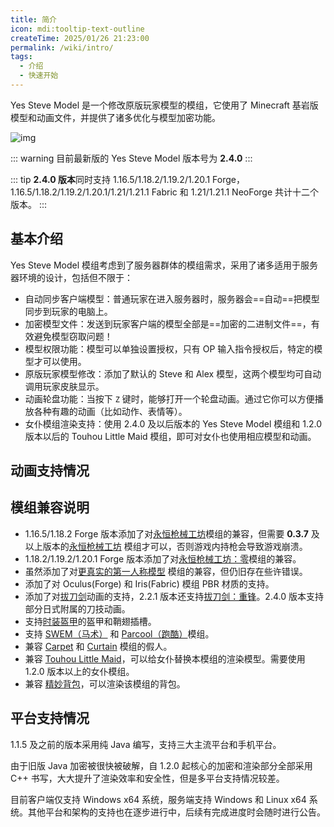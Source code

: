 ```yaml
---
title: 简介
icon: mdi:tooltip-text-outline
createTime: 2025/01/26 21:23:00
permalink: /wiki/intro/
tags:
  - 介绍
  - 快速开始
---
```


Yes Steve Model 是一个修改原版玩家模型的模组，它使用了 Minecraft 基岩版模型和动画文件，并提供了诸多优化与模型加密功能。

![img](https://s2.loli.net/2023/01/01/RAor58n6LBct3kW.jpg)

::: warning
目前最新版的 Yes Steve Model 版本号为 **2.4.0**
:::

::: tip
**2.4.0 版本**同时支持 1.16.5/1.18.2/1.19.2/1.20.1 Forge，1.16.5/1.18.2/1.19.2/1.20.1/1.21/1.21.1 Fabric 和 1.21/1.21.1
NeoForge
共计十二个版本。
:::

## 基本介绍

Yes Steve Model 模组考虑到了服务器群体的模组需求，采用了诸多适用于服务器环境的设计，包括但不限于：

- 自动同步客户端模型：普通玩家在进入服务器时，服务器会==自动==把模型同步到玩家的电脑上。
- 加密模型文件：发送到玩家客户端的模型全部是==加密的二进制文件==，有效避免模型窃取问题！
- 模型权限功能：模型可以单独设置授权，只有 OP 输入指令授权后，特定的模型才可以使用。
- 原版玩家模型修改：添加了默认的 Steve 和 Alex 模型，这两个模型均可自动调用玩家皮肤显示。
- 动画轮盘功能：当按下 `Z` 键时，能够打开一个轮盘动画。通过它你可以方便播放各种有趣的动画（比如动作、表情等）。
- 女仆模组渲染支持：使用 2.4.0 及以后版本的 Yes Steve Model 模组和 1.2.0 版本以后的 Touhou Little Maid
  模组，即可对女仆也使用相应模型和动画。

## 动画支持情况

<CardGrid>
  <ImageCard
    image="https://s2.loli.net/2023/07/21/25SgTJLdlU1iYCQ.jpg"
    title="更真实的第一人称模型"
    description="模组名 First-person Model，但是仍旧存在些许错误很难解决。"
    href="/"
  />
  <ImageCard
    image="https://s2.loli.net/2023/07/20/N6sOS9ea5xwfn8t.jpg"
    title="TAC/TACZ（永恒枪械工坊）"
    description="可以完美的兼容该模组的持枪、换弹、瞄准、开火等诸多动作。"
    href="/"
  />
  <ImageCard
    image="https://s2.loli.net/2024/02/14/71QyVR6NSHmbdo3.jpg"
    title="Carry On"
    description="能够在玩家抱起其他方块、实体时播放对应动画。1.19.2 和 1.20 版本的 Carry On 模组甚至可以抱起玩家，所以你可以在服务器与你的好友培养感情"
    href="/"
  />
  <ImageCard
    image="https://s2.loli.net/2024/02/14/LfQxMCZKNAtzsOG.jpg"
    title="Slash Blade（拔刀剑）"
    description="可以渲染特定的主副手拔刀剑。2.3.0 版本添加了对拔刀剑动画的兼容，新增 33 个动画，可参考默认模型的 slashblade.animation.json 文件"
    href="/"
  />
  <ImageCard
    image="https://s2.loli.net/2024/08/14/jlzG2E5FpvCQyaq.jpg"
    title="SWEM（马术）"
    description="新增 11 个动画，可参考默认模型的 swem.animation.json 文件"
    href="/"
  />
  <ImageCard
    image="https://s2.loli.net/2024/08/14/aV72OGH8pzrvW5R.jpg"
    title="Parcool（跑酷）"
    description="新增 35 个动画，可参考默认模型的 parcool.animation.json 文件"
    href="/"
  />
  <ImageCard
    image="https://s2.loli.net/2025/03/05/WoZCTghkiP1pr2S.jpg"
    title="Touhou Little Maid（车万女仆）"
    description="新增 15 个动画，可参考默认模型的 tlm.animation.json 文件"
    href="/"
  />
  <ImageCard
    image="https://s2.loli.net/2025/03/05/8Wzm6vdPlyDeYBC.jpg"
    title="Sophisticated Backpacks（精妙背包）"
    description="支持渲染精妙背包"
    href="/"
  />
</CardGrid>

## 模组兼容说明

- 1.16.5/1.18.2 Forge
  版本添加了对[永恒枪械工坊](https://www.curseforge.com/minecraft/mc-mods/timeless-and-classic-guns-tac)模组的兼容，但需要
  **0.3.7** 及以上版本的[永恒枪械工坊](https://www.curseforge.com/minecraft/mc-mods/timeless-and-classic-guns-tac)
  模组才可以，否则游戏内持枪会导致游戏崩溃。
- 1.18.2/1.19.2/1.20.1 Forge
  版本添加了对[永恒枪械工坊：零](https://www.curseforge.com/minecraft/mc-mods/timeless-and-classics-zero)模组的兼容。
- 虽然添加了对[更真实的第一人称模型](https://www.curseforge.com/minecraft/mc-mods/first-person-model)
  模组的兼容，但仍旧存在些许错误。
- 添加了对 Oculus(Forge) 和 Iris(Fabric) 模组 PBR 材质的支持。
- 添加了对[拔刀剑](https://www.curseforge.com/minecraft/mc-mods/slashblade)动画的支持，2.2.1
  版本还支持[拔刀剑：重锋](https://www.curseforge.com/minecraft/mc-mods/slashblade-resharped)。2.4.0 版本支持部分日式附属的刀技动画。
- 支持[时装盔甲](https://www.curseforge.com/minecraft/mc-mods/cosmetic-armor-reworked)的盔甲和鞘翅插槽。
- 支持 [SWEM（马术）](https://www.curseforge.com/minecraft/mc-mods/swem)
  和 [Parcool（跑酷）](https://www.curseforge.com/minecraft/mc-mods/parcool)模组。
- 兼容 [Carpet](https://www.curseforge.com/minecraft/mc-mods/carpet)
  和 [Curtain](https://www.curseforge.com/minecraft/mc-mods/curtain) 模组的假人。
- 兼容 [Touhou Little Maid](https://www.curseforge.com/minecraft/mc-mods/touhou-little-maid)，可以给女仆替换本模组的渲染模型。需要使用
  1.2.0 版本以上的女仆模组。
- 兼容 [精妙背包](https://modrinth.com/mod/sophisticated-backpacks)，可以渲染该模组的背包。

## 平台支持情况

1.1.5 及之前的版本采用纯 Java 编写，支持三大主流平台和手机平台。

由于旧版 Java 加密被很快被破解，自 1.2.0 起核心的加密和渲染部分全部采用 C++ 书写，大大提升了渲染效率和安全性，但是多平台支持情况较差。

目前客户端仅支持 Windows x64 系统，服务端支持 Windows 和 Linux x64 系统。其他平台和架构的支持也在逐步进行中，后续有完成进度时会随时进行公告。
